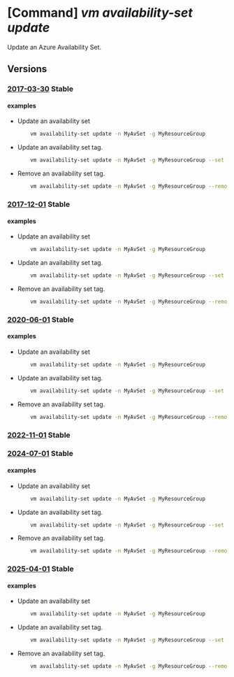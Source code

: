 # [Command] _vm availability-set update_

Update an Azure Availability Set.

## Versions

### [2017-03-30](/Resources/mgmt-plane/L3N1YnNjcmlwdGlvbnMve30vcmVzb3VyY2Vncm91cHMve30vcHJvdmlkZXJzL21pY3Jvc29mdC5jb21wdXRlL2F2YWlsYWJpbGl0eXNldHMve30=/2017-03-30.xml) **Stable**

<!-- mgmt-plane /subscriptions/{}/resourcegroups/{}/providers/microsoft.compute/availabilitysets/{} 2017-03-30 -->

#### examples

- Update an availability set
    ```bash
        vm availability-set update -n MyAvSet -g MyResourceGroup
    ```

- Update an availability set tag.
    ```bash
        vm availability-set update -n MyAvSet -g MyResourceGroup --set tags.foo=value
    ```

- Remove an availability set tag.
    ```bash
        vm availability-set update -n MyAvSet -g MyResourceGroup --remove tags.foo
    ```

### [2017-12-01](/Resources/mgmt-plane/L3N1YnNjcmlwdGlvbnMve30vcmVzb3VyY2Vncm91cHMve30vcHJvdmlkZXJzL21pY3Jvc29mdC5jb21wdXRlL2F2YWlsYWJpbGl0eXNldHMve30=/2017-12-01.xml) **Stable**

<!-- mgmt-plane /subscriptions/{}/resourcegroups/{}/providers/microsoft.compute/availabilitysets/{} 2017-12-01 -->

#### examples

- Update an availability set
    ```bash
        vm availability-set update -n MyAvSet -g MyResourceGroup
    ```

- Update an availability set tag.
    ```bash
        vm availability-set update -n MyAvSet -g MyResourceGroup --set tags.foo=value
    ```

- Remove an availability set tag.
    ```bash
        vm availability-set update -n MyAvSet -g MyResourceGroup --remove tags.foo
    ```

### [2020-06-01](/Resources/mgmt-plane/L3N1YnNjcmlwdGlvbnMve30vcmVzb3VyY2Vncm91cHMve30vcHJvdmlkZXJzL21pY3Jvc29mdC5jb21wdXRlL2F2YWlsYWJpbGl0eXNldHMve30=/2020-06-01.xml) **Stable**

<!-- mgmt-plane /subscriptions/{}/resourcegroups/{}/providers/microsoft.compute/availabilitysets/{} 2020-06-01 -->

#### examples

- Update an availability set
    ```bash
        vm availability-set update -n MyAvSet -g MyResourceGroup
    ```

- Update an availability set tag.
    ```bash
        vm availability-set update -n MyAvSet -g MyResourceGroup --set tags.foo=value
    ```

- Remove an availability set tag.
    ```bash
        vm availability-set update -n MyAvSet -g MyResourceGroup --remove tags.foo
    ```

### [2022-11-01](/Resources/mgmt-plane/L3N1YnNjcmlwdGlvbnMve30vcmVzb3VyY2Vncm91cHMve30vcHJvdmlkZXJzL21pY3Jvc29mdC5jb21wdXRlL2F2YWlsYWJpbGl0eXNldHMve30=/2022-11-01.xml) **Stable**

<!-- mgmt-plane /subscriptions/{}/resourcegroups/{}/providers/microsoft.compute/availabilitysets/{} 2022-11-01 -->

### [2024-07-01](/Resources/mgmt-plane/L3N1YnNjcmlwdGlvbnMve30vcmVzb3VyY2Vncm91cHMve30vcHJvdmlkZXJzL21pY3Jvc29mdC5jb21wdXRlL2F2YWlsYWJpbGl0eXNldHMve30=/2024-07-01.xml) **Stable**

<!-- mgmt-plane /subscriptions/{}/resourcegroups/{}/providers/microsoft.compute/availabilitysets/{} 2024-07-01 -->

#### examples

- Update an availability set
    ```bash
        vm availability-set update -n MyAvSet -g MyResourceGroup
    ```

- Update an availability set tag.
    ```bash
        vm availability-set update -n MyAvSet -g MyResourceGroup --set tags.foo=value
    ```

- Remove an availability set tag.
    ```bash
        vm availability-set update -n MyAvSet -g MyResourceGroup --remove tags.foo
    ```

### [2025-04-01](/Resources/mgmt-plane/L3N1YnNjcmlwdGlvbnMve30vcmVzb3VyY2Vncm91cHMve30vcHJvdmlkZXJzL21pY3Jvc29mdC5jb21wdXRlL2F2YWlsYWJpbGl0eXNldHMve30=/2025-04-01.xml) **Stable**

<!-- mgmt-plane /subscriptions/{}/resourcegroups/{}/providers/microsoft.compute/availabilitysets/{} 2025-04-01 -->

#### examples

- Update an availability set
    ```bash
        vm availability-set update -n MyAvSet -g MyResourceGroup
    ```

- Update an availability set tag.
    ```bash
        vm availability-set update -n MyAvSet -g MyResourceGroup --set tags.foo=value
    ```

- Remove an availability set tag.
    ```bash
        vm availability-set update -n MyAvSet -g MyResourceGroup --remove tags.foo
    ```
